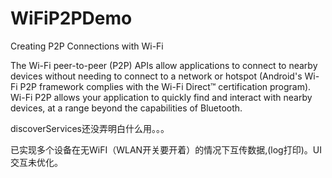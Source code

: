 # WiFiP2PDemo
Creating P2P Connections with Wi-Fi

The Wi-Fi peer-to-peer (P2P) APIs allow applications to connect to nearby devices without needing to connect to a network or hotspot (Android's Wi-Fi P2P framework complies with the Wi-Fi Direct™ certification program). Wi-Fi P2P allows your application to quickly find and interact with nearby devices, at a range beyond the capabilities of Bluetooth.

discoverServices还没弄明白什么用。。。

  已实现多个设备在无WiFI（WLAN开关要开着）的情况下互传数据,(log打印)。UI交互未优化。